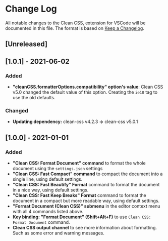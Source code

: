 # Change Log

All notable changes to the Clean CSS, extension for VSCode will be documented in this file. The format is based on [Keep a Changelog](https://keepachangelog.com/en/1.0.0/).

## [Unreleased]

## [1.0.1] - 2021-06-02
### Added
 - **"cleanCSS.formatterOptions.compatibility" option's value**:
Clean CSS v5.0 changed the default value of this option. Creating the `ie10` tag to use the old defaults.
### Changed
 - **Updating dependency:** clean-css v4.2.3 **->** clean-css v5.0.1

## [1.0.0] - 2021-01-01
### Added
 - **"Clean CSS: Format Document" command** to format the whole document using the `settings.json` settings
 - **"Clean CSS: Fast Compact" command** to compact the document into a single line, using default settings.
 - **"Clean CSS: Fast Beautify" Format** command to format the document in a nice way, using default settings.
 - **"Clean CSS: Fast Keep Breaks" Format** command to format the document in a compact but more readable way, using default settings.
 - **"Format Document (Clean CSS)" submenu** in the editor context menu with all 4 commands listed above.
 - **Key binding: "Format Document" (Shift+Alt+F)** to use `Clean CSS: Format Document` command.
 - **Clean CSS output channel** to see more information about formatting. Such as some error and warning messages.